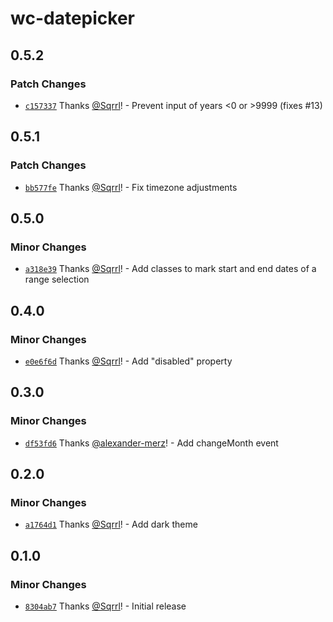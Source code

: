 # wc-datepicker

## 0.5.2

### Patch Changes

- [`c157337`](https://github.com/Sqrrl/wc-datepicker/commit/c157337123c9082b2af1cb77c7b37f8190f4a3d2) Thanks [@Sqrrl](https://github.com/Sqrrl)! - Prevent input of years <0 or >9999 (fixes #13)

## 0.5.1

### Patch Changes

- [`bb577fe`](https://github.com/Sqrrl/wc-datepicker/commit/bb577fe3adbefc9358115cd6446b4eb405e11110) Thanks [@Sqrrl](https://github.com/Sqrrl)! - Fix timezone adjustments

## 0.5.0

### Minor Changes

- [`a318e39`](https://github.com/Sqrrl/wc-datepicker/commit/a318e39b6bd824f8cc5dc57e056dd38307ae778c) Thanks [@Sqrrl](https://github.com/Sqrrl)! - Add classes to mark start and end dates of a range selection

## 0.4.0

### Minor Changes

- [`e0e6f6d`](https://github.com/Sqrrl/wc-datepicker/commit/e0e6f6d7a1f51e88028c8a259a254ce030594008) Thanks [@Sqrrl](https://github.com/Sqrrl)! - Add "disabled" property

## 0.3.0

### Minor Changes

- [`df53fd6`](https://github.com/Sqrrl/wc-datepicker/commit/df53fd6e213d6e462635c9eef1b5f9a3f04457a8) Thanks [@alexander-merz](https://github.com/alexander-merz)! - Add changeMonth event

## 0.2.0

### Minor Changes

- [`a1764d1`](https://github.com/Sqrrl/wc-datepicker/commit/a1764d185213b47569c4cf1efb1021a5f3fcbcda) Thanks [@Sqrrl](https://github.com/Sqrrl)! - Add dark theme

## 0.1.0

### Minor Changes

- [`8304ab7`](https://github.com/Sqrrl/wc-datepicker/commit/8304ab72e7b0d4220ff6f22be23fdb4b7d6e005a) Thanks [@Sqrrl](https://github.com/Sqrrl)! - Initial release
